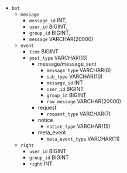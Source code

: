 - `bot`
    - `message`
        - `message_id` INT,
        - `user_id`    BIGINT,
        - `group_id`   BIGINT,
        - `message`    VARCHAR(20000)
    - `event`
        - `time`                    BIGINT
        - `post_type`               VARCHAR(13)
            - message/message_sent
                - `message_type`    VARCHAR(8)
                - `sub_type`        VARCHAR(10)
                - `message_id`      INT
                - `user_id`         BIGINT
                - `group_id`        BIGINT
                - `raw_message`     VARCHAR(20000)
            - request
                - `request_type`    VARCHAR(7)
            - notice
                - `notice_type`     VARCHAR(15)
            - meta_event
                - `meta_event_type` VARCHAR(11)
    - `right`
        - `user_id`    BIGINT
        - `group_id`   BIGINT
        - `right`      INT